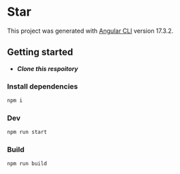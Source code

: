 # Star

This project was generated with [Angular CLI](https://github.com/angular/angular-cli) version 17.3.2.

## Getting started

- ***Clone this respoitory***

### Install dependencies
```bash
npm i
```

### Dev
```bash
npm run start
```

### Build
```bash
npm run build
```
